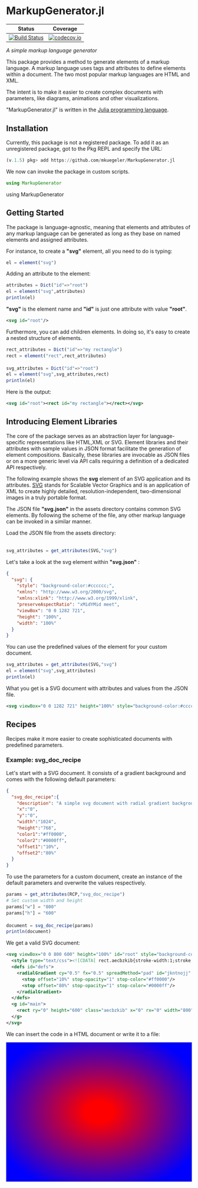 # MarkupGenerator.jl

| Status | Coverage |
| :----: | :----: |
| [![Build Status](https://travis-ci.org/mkuegeler/MarkupGenerator.jl.svg?branch=master)](https://travis-ci.org/mkuegeler/MarkupGenerator.jl) | [![codecov.io](http://codecov.io/github/mkuegeler/MarkupGenerator.jl/coverage.svg?branch=master)](http://codecov.io/github/mkuegeler/MarkupGenerator.jl?branch=master) |

*A simple markup language generator*

This package provides a method to generate elements of a markup language. A markup language uses tags and attributes to define elements within a document.
The two most popular markup languages are HTML and XML.

The intent is to make it easier to create complex documents with parameters, like diagrams, animations and other visualizations.

"MarkupGenerator.jl" is written in the [Julia programming language](https://julialang.org).

## Installation
Currently, this package is not a registered package. To add it as an unregistered package, got to the Pkg REPL and specify the URL:
```julia
(v.1.5) pkg> add https://github.com/mkuegeler/MarkupGenerator.jl
```
We now can invoke the package in custom scripts.
```julia
using MarkupGenerator
```
using MarkupGenerator

## Getting Started

The package is language-agnostic, meaning that elements and attributes of any markup language can be generated as long as they base on named elements and assigned attributes.

For instance, to create a **"svg"** element, all you need to do is typing:

```julia
el = element("svg")
```

Adding an attribute to the element:

```julia
attributes = Dict("id"=>"root")
el = element("svg",attributes)
println(el)
```

**"svg"** is the element name and **"id"** is just one attribute with value **"root"**.

```xml
<svg id="root"/>
```

Furthermore, you can add children elements. In doing so, it's easy to create a nested structure of elements.

```julia
rect_attributes = Dict("id"=>"my rectangle")
rect = element("rect",rect_attributes)

svg_attributes = Dict("id"=>"root")
el = element("svg",svg_attributes,rect)
println(el)
```

Here is the output:

```xml
<svg id="root"><rect id="my rectangle"></rect></svg>
```

## Introducing Element Libraries

The core of the package serves as an abstraction layer for language-specific representations like HTML,XML or SVG. Element libraries and their attributes with sample values in JSON format facilitate the generation of element compositions.
Basically, these libraries are invocable as JSON files or on a more generic level via API calls requiring a definition of a dedicated API respectively.

The following example shows the **svg** element of an SVG application and its attributes.
[SVG](https://www.w3.org/TR/SVG11/intro.html) stands for Scalable Vector Graphics and is an application of XML to create highly detailed, resolution-independent, two-dimensional images in a truly portable format.

The JSON file **"svg.json"** in the assets directory contains common SVG elements. By following the scheme of the file, any other markup language can be invoked in a similar manner.

Load the JSON file from the assets directory:

```julia

svg_attributes = get_attributes(SVG,"svg")

```


Let's take a look at the svg element within **"svg.json"** :

```json
{
  "svg": {
    "style": "background-color:#cccccc;",
    "xmlns": "http://www.w3.org/2000/svg",
    "xmlns:xlink": "http://www.w3.org/1999/xlink",
    "preserveAspectRatio": "xMidYMid meet",
    "viewBox": "0 0 1282 721",
    "height": "100%",
    "width": "100%"
  }
}
```

You can use the predefined values of the element for your custom document.

```julia
svg_attributes = get_attributes(SVG,"svg")
el = element("svg",svg_attributes)
println(el)
```

What you get is a SVG document with attributes and values from the JSON file.

```xml
<svg viewBox="0 0 1282 721" height="100%" style="background-color:#cccccc;" xmlns:xlink="http://www.w3.org/1999/xlink" preserveAspectRatio="xMidYMid meet" xmlns="http://www.w3.org/2000/svg" width="100%"/>
```

## Recipes
Recipes make it more easier to create sophisticated documents with predefined parameters.

### Example: svg_doc_recipe
Let's start with a SVG document. It consists of a gradient background and comes with the following default parameters:

```json
{
  "svg_doc_recipe":{
    "description": "A simple svg document with radial gradient background",
    "x":"0",
    "y":"0",
    "width":"1024",
    "height":"768",
    "color1":"#ff0000",
    "color2":"#0000ff",
    "offset1":"10%",
    "offset2":"80%"
  }
}
```

To use the parameters for a custom document, create an instance of the default parameters and overwrite the values respectively.

```julia
params = get_attributes(RCP,"svg_doc_recipe")
# Set custom width and height
params["w"] = "800"
params["h"] = "600"

document = svg_doc_recipe(params)
println(document)
```

We get a valid SVG document:

```xml
<svg viewBox="0 0 800 600" height="100%" id="root" style="background-color:#cccccc;" xmlns:xlink="http://www.w3.org/1999/xlink" preserveAspectRatio="xMidYMid meet" xmlns="http://www.w3.org/2000/svg" width="100%">
  <style type="text/css"><![CDATA[ rect.aecbzkib{stroke-width:1;stroke:#000000;fill:url(#jkntnojj);}  ]]></style>
  <defs id="defs">
    <radialGradient cy="0.5" fx="0.5" spreadMethod="pad" id="jkntnojj" fy="0.5" r="0.75" cx="0.5">
      <stop offset="10%" stop-opacity="1" stop-color="#ff0000"/>
      <stop offset="80%" stop-opacity="1" stop-color="#0000ff"/>
    </radialGradient>
  </defs>
  <g id="main">
    <rect ry="0" height="600" class="aecbzkib" x="0" rx="0" width="800" y="0"/>
  </g>
</svg>
```

We can insert the code in a HTML document or write it to a file:

![Example](./assets/svg/svg_doc_recipe.svg)
